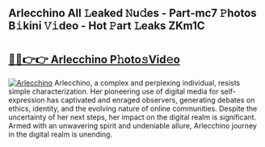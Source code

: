 ## Arlecchino All 𝙻eaked 𝙽u𝚍es - Part-mc7 𝙿hotos B𝚒kini 𝚅𝚒deo - Hot 𝙿art 𝙻eaks ZKm1C

# <h2><a href="http://ld59djq.urlbe.top/?page=Arlecchino">🔗🔗👉👉 Arlecchino P𝚑oto𝚜Vid𝚎o</a></h2>

[![Arlecchino](https://i.imgur.com/eBuTRDB.gif)](http://ld59djq.urlbe.top/?page=Arlecchino)
Arlecchino, a complex and perplexing individual, resists simple characterization. Her pioneering use of digital media for self-expression has captivated and enraged observers, generating debates on ethics, identity, and the evolving nature of online communities. Despite the uncertainty of her next steps, her impact on the digital realm is significant. Armed with an unwavering spirit and undeniable allure, Arlecchino journey in the digital realm is unending.
